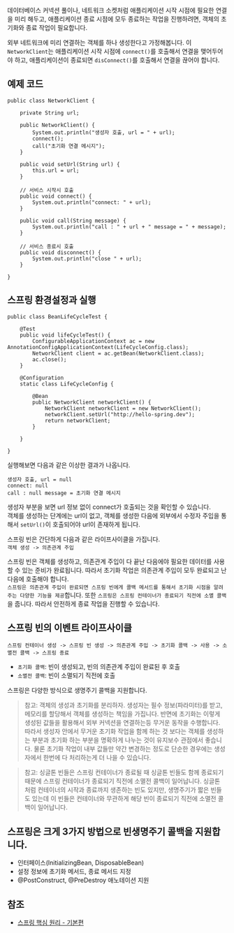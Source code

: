 데이터베이스 커넥션 풀이나, 네트워크 소켓처럼 애플리케이션 시작 시점에 필요한 연결을 미리 해두고, 애플리케이션 종료 시점에 모두 종료하는 작업을 진행하려면, 객체의 초기화와 종료 작업이 필요합니다.   

외부 네트워크에 미리 연결하는 객체를 하나 생성한다고 가정해봅니다. 이 ```NetworkClient```는 애플리케이션 시작 시점에 ```connect()```를 호출해서 연결을 맺어두어야 하고, 애플리케이션이 종료되면 ```disConnect()```를 호출해서 연결을 끊어야 합니다.

## 예제 코드
```
public class NetworkClient {

    private String url;

    public NetworkClient() {
        System.out.println("생성자 호출, url = " + url);
        connect();
        call("초기화 연결 메시지");
    }

    public void setUrl(String url) {
        this.url = url;
    }

    // 서비스 시작시 호출
    public void connect() {
        System.out.println("connect: " + url);
    }

    public void call(String message) {
        System.out.println("call : " + url + " message = " + message);
    }

    // 서비스 종료시 호출
    public void disconnect() {
        System.out.println("close " + url);
    }

}
```

## 스프링 환경설정과 실행
```
public class BeanLifeCycleTest {

    @Test
    public void lifeCycleTest() {
        ConfigurableApplicationContext ac = new AnnotationConfigApplicationContext(LifeCycleConfig.class);
        NetworkClient client = ac.getBean(NetworkClient.class);
        ac.close();
    }

    @Configuration
    static class LifeCycleConfig {

        @Bean
        public NetworkClient networkClient() {
            NetworkClient networkClient = new NetworkClient();
            networkClient.setUrl("http://hello-spring.dev");
            return networkClient;
        }

    }

}
```

실행해보면 다음과 같은 이상한 결과가 나옵니다.
```
생성자 호출, url = null
connect: null
call : null message = 초기화 연결 메시지
```

생성자 부분을 보면 url 정보 없이 connect가 호출되는 것을 확인할 수 있습니다.   
객체를 생성하는 단계에는 url이 없고, 객체를 생성한 다음에 외부에서 수정자 주입을 통해서 ```setUrl()```이 호출되어야 url이 존재하게 됩니다.

스프링 빈은 간단하게 다음과 같은 라이프사이클을 가집니다.   
```객체 생성 -> 의존관계 주입```

스프링 빈은 객체를 생성하고, 의존관계 주입이 다 끝난 다음에야 필요한 데이터를 사용할 수 있는 준비가 완료됩니다. 따라서 초기화 작업은 의존관계 주입이 모두 완료되고 난 다음에 호출해야 합니다.   
```스프링은 의존관계 주입이 완료되면 스프링 빈에게 콜백 메서드를 통해서 초기화 시점을 알려주는 다양한 기능을 제공```합니다. 또한 ```스프링은 스프링 컨테이너가 종료되기 직전에 소멸 콜백```을 줍니다. 따라서 안전하게 종료 작업을 진행할 수 있습니다.

## 스프링 빈의 이벤트 라이프사이클
```스프링 컨테이너 생성 -> 스프링 빈 생성 -> 의존관계 주입 -> 초기화 콜백 -> 사용 -> 소멸전 콜백 -> 스프링 종료```
* ```초기화 콜백```: 빈이 생성되고, 빈의 의존관계 주입이 완료된 후 호출
* ```소멸전 콜백```: 빈이 소멸되기 직전에 호출

스프링은 다양한 방식으로 생명주기 콜백을 지원합니다.

> 참고: 객체의 생성과 초기화를 분리하자.
> 생성자는 필수 정보(파라미터)를 받고, 메모리를 할당해서 객체를 생성하는 책임을 가집니다. 반면에 초기화는 이렇게 생성된 값들을 활용해서 외부 커넥션을 연결하는등 무거운 동작을 수행합니다.   
> 따라서 생성자 안에서 무거운 초기화 작업을 함께 하는 것 보다는 객체를 생성하는 부분과 초기화 하는 부분을 명확하게 나누는 것이 유지보수 관점에서 좋습니다. 물론 초기화 작업이 내부 값들만 약간 변경하는 정도로 단순한 경우에는 생성자에서 한번에 다 처리하는게 더 나을 수 있습니다.

> 참고: 싱글톤 빈들은 스프링 컨테이너가 종료될 때 싱글톤 빈들도 함께 종료되기 때문에 스프링 컨테이너가 종료되기 직전에 소멸전 콜백이 일어납니다. 싱글톤 처럼 컨테이너의 시작과 종료까지 생존하는 빈도 있지만, 생명주기가 짧은 빈들도 있는데 이 빈들은 컨테이너와 무관하게 해당 빈이 종료되기 직전에 소멸전 콜백이 일어납니다.

## 스프링은 크게 3가지 방법으로 빈생명주기 콜백을 지원합니다.
* 인터페이스(InitializingBean, DisposableBean)
* 설정 정보에 초기화 메서드, 종료 메서드 지정
* \@PostConstruct, \@PreDestroy 애노테이션 지원

## 참조
* [스프링 핵심 원리 - 기본편](https://www.inflearn.com/course/%EC%8A%A4%ED%94%84%EB%A7%81-%ED%95%B5%EC%8B%AC-%EC%9B%90%EB%A6%AC-%EA%B8%B0%EB%B3%B8%ED%8E%B8/dashboard)